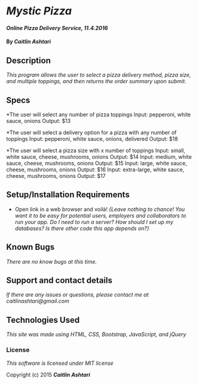 # _Mystic Pizza_

#### _Online Pizza Delivery Service, 11.4.2016_

#### By _**Caitlin Ashtari**_

## Description

_This program allows the user to select a pizza delivery method, pizza size, and multiple toppings, and then returns the order summary upon submit._

## Specs

*The user will select any number of pizza toppings
	Input: pepperoni, white sauce, onions
	Output: $13

*The user will select a delivery option for a pizza with any number of toppings
	Input: pepperoni, white sauce, onions, delivered
	Output: $18

*The user will select a pizza size with x number of toppings
	Input: small, white sauce, cheese, mushrooms, onions
	Output: $14
	Input: medium, white sauce, cheese, mushrooms, onions
	Output: $15
	Input: large, white sauce, cheese, mushrooms, onions
	Output: $16
	Input: extra-large, white sauce, cheese, mushrooms, onions
	Output: $17

## Setup/Installation Requirements

* Open link in a web browser and voilà!
_{Leave nothing to chance! You want it to be easy for potential users, employers and collaborators to run your app. Do I need to run a server? How should I set up my databases? Is there other code this app depends on?}_

## Known Bugs

_There are no know bugs at this time._

## Support and contact details

_If there are any issues or questions, please contact me at caitlinashtari@gmail.com_

## Technologies Used

_This site was made using HTML, CSS, Bootstrap, JavaScript, and jQuery_

### License

*This software is licensed under MIT license*

Copyright (c) 2015 **_Caitlin Ashtari_**
